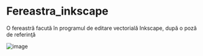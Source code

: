# Fereastra_inkscape
O fereastră facută în programul de editare vectorială Inkscape, după o poză de referinţă

![image](https://user-images.githubusercontent.com/79623557/176172708-9a724d45-f66e-444d-9082-0cfea678dae0.png)

